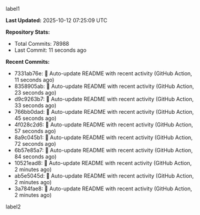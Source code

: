 
label1 
<!-- ACTIVITY_START -->
**Last Updated:** 2025-10-12 07:25:09 UTC

**Repository Stats:**
- Total Commits: 78988
- Last Commit: 11 seconds ago

**Recent Commits:**
- 7331ab76e: 🤖 Auto-update README with recent activity (GitHub Action, 11 seconds ago)
- 8358905ab: 🤖 Auto-update README with recent activity (GitHub Action, 23 seconds ago)
- d9c9263b7: 🤖 Auto-update README with recent activity (GitHub Action, 33 seconds ago)
- 766bb0dad: 🤖 Auto-update README with recent activity (GitHub Action, 45 seconds ago)
- 4f028c2d6: 🤖 Auto-update README with recent activity (GitHub Action, 57 seconds ago)
- 8a9c045b1: 🤖 Auto-update README with recent activity (GitHub Action, 72 seconds ago)
- 6b57e85a7: 🤖 Auto-update README with recent activity (GitHub Action, 84 seconds ago)
- 10521ead8: 🤖 Auto-update README with recent activity (GitHub Action, 2 minutes ago)
- ab5e5045d: 🤖 Auto-update README with recent activity (GitHub Action, 2 minutes ago)
- 3a784fae8: 🤖 Auto-update README with recent activity (GitHub Action, 2 minutes ago)
<!-- ACTIVITY_END -->

label2

